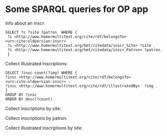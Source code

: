 

# Some SPARQL queries for OP app #


Info about an inscr:


    SELECT ?s ?site ?patron  WHERE {
     ?s <http://www.homermultitext.org/cite/rdf/belongsTo>   <urn:cite:oldpersian:inscr>  .
     ?s <http://www.homermultitext.org/hmt/citedata/inscr_Site> ?site .
     ?s <http://www.homermultitext.org/hmt/citedata/inscr_Patron> ?patron.
     }


Collect illustrated inscriptions:

    SELECT ?insc count(?img) WHERE {
    ?insc <http://www.homermultitext.org/cite/rdf/belongsTo> <urn:cite:oldpersian:inscr> .
    ?insc <http://www.homermultitext.org/cite/rdf/illustratedBy>  ?img .
    }
    GROUP BY ?insc
    ORDER BY desc(?count)

Collect inscriptions by site:

Collect inscriptions by patron:


Collect illustrated inscriptions by site: